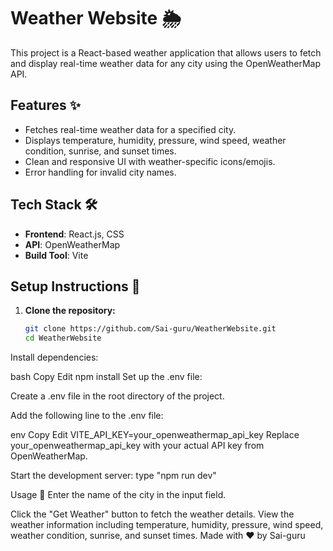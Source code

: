 # Weather Website 🌦️

This project is a React-based weather application that allows users to fetch and display real-time weather data for any city using the OpenWeatherMap API.

## Features ✨

- Fetches real-time weather data for a specified city.
- Displays temperature, humidity, pressure, wind speed, weather condition, sunrise, and sunset times.
- Clean and responsive UI with weather-specific icons/emojis.
- Error handling for invalid city names.

## Tech Stack 🛠️

- **Frontend**: React.js, CSS
- **API**: OpenWeatherMap
- **Build Tool**: Vite

## Setup Instructions 🚀

1. **Clone the repository:**
   ```bash
   git clone https://github.com/Sai-guru/WeatherWebsite.git
   cd WeatherWebsite
Install dependencies:

bash
Copy
Edit
npm install
Set up the .env file:

Create a .env file in the root directory of the project.

Add the following line to the .env file:

env
Copy
Edit
VITE_API_KEY=your_openweathermap_api_key
Replace your_openweathermap_api_key with your actual API key from OpenWeatherMap.

Start the development server:
type  "npm run dev"

Usage 🌟
Enter the name of the city in the input field.

Click the "Get Weather" button to fetch the weather details.
View the weather information including temperature, humidity, pressure, wind speed, weather condition, sunrise, and sunset times.
Made with ❤ by Sai-guru
